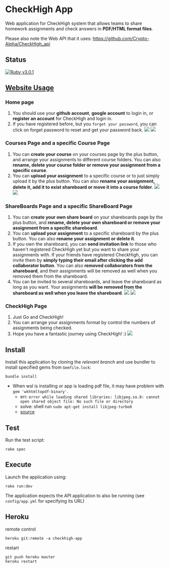# CheckHigh App

Web application for CheckHigh system that allows teams to share homework assignments and check answers in **PDF/HTML format files**.

Please also note the Web API that it uses: https://github.com/Crypto-Alpha/CheckHigh_api

## Status
[![Ruby v3.0.1](https://img.shields.io/badge/Ruby-3.0.1-green)](https://www.ruby-lang.org/en/news/2021/04/05/ruby-3-0-1-released/)

## [Website Usage](https://checkhigh-app.herokuapp.com)
### Home page
1. You should use your **github account**, **google account** to login in, or **register an account** for CheckHigh and login in.
2. If you have registered before, but you `forget your password`, you can click on forget password to reset and get your password back.
![](https://i.imgur.com/Xa22VS4.png)
![](https://i.imgur.com/0uJBVzR.png)

### Courses Page and a specific Course Page
1. You can **create your course** on your courses page by the plus button, and arrange your assignments to different course folders. You can also **rename, delete your course folder or remove your assignment from a specific course**.
2. You can **upload your assignment** to a specific course or to just simply upload it by the plus button. You can also **rename your assignment, delete it, add it to exist shareboard or move it into a course folder**.
![](https://i.imgur.com/JGgWiaR.png)
![](https://i.imgur.com/dH59Fts.png)

### ShareBoards Page and a specific ShareBoard Page
1. You can **create your own share board** on your shareboards page by the plus button, and **rename, delete your own shareboard or remove your assignment from a specific shareboard**.
2. You can **upload your assignment** to a specific shareboard by the plus button. You can also **rename your assignment or delete it**.
3. If you own the shareboard, you can **send invitation link** to those who haven't registered CheckHigh yet but you want to share your assignments with. If your friends have registered CheckHigh, you can invite them by **simply typing their email after clicking the add collaborator button**. You can also **removed collaborators from the shareboard**, and their assignments will be removed as well when you removed them from the shareboard.
4. You can be invited to several shareboards, and leave the shareboard as long as you want. Your assignments **will be removed from the shareboard as well when you leave the shareboard**. 
![](https://i.imgur.com/KBvFbEv.png)
![](https://i.imgur.com/To5TaVv.png) 

### CheckHigh Page
1. Just Go and CheckHigh!
2. You can arrange your assignments format by control the numbers of assignments being checked.
3. Hope you have a fantastic journey using CheckHigh! :)
![](https://i.imgur.com/SpFU5C6.png)


## Install

Install this application by cloning the *relevant branch* and use bundler to install specified gems from `Gemfile.lock`:

```shell
bundle install
```

- When wsl is installing or app is loading pdf file, it may have problem with `gem 'wkhtmltopdf-binary'`. 
    - err: `error while loading shared libraries: libjpeg.so.8: cannot open shared object file: No such file or directory`
    - solve: shell run `sudo apt-get install libjpeg-turbo8`
    - [source](https://forums.fast.ai/t/solved-importerror-libjpeg-so-8-cannot-open-shared-object-file-on-wsl/8303)


## Test


Run the test script:

```shell
rake spec
```

## Execute

Launch the application using:

```shell
rake run:dev
```

The application expects the API application to also be running (see `config/app.yml` for specifying its URL)

## Heroku

remote control
```
heroku git:remote -a checkhigh-app
```

restart
```
git push heroku master
heroku restart
```
